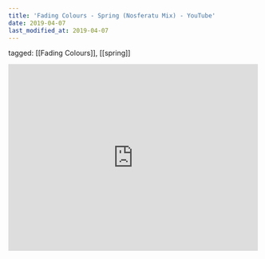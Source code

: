 ```yaml
---
title: 'Fading Colours - Spring (Nosferatu Mix) - YouTube'
date: 2019-04-07
last_modified_at: 2019-04-07
---
```

tagged: [[Fading Colours]], [[spring]]
<iframe allow="accelerometer; autoplay; clipboard-write; encrypted-media; gyroscope; picture-in-picture" allowfullscreen="" frameborder="0" height="375" id="youtube_iframe" src="https://www.youtube.com/embed/V4SJCCuazgs?feature=oembed&amp;enablejsapi=1&amp;origin=https://safe.txmblr.com&amp;wmode=opaque" width="500"></iframe>